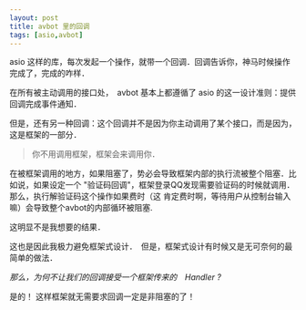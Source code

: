 ```yaml
---
layout: post
title: avbot 里的回调
tags: [asio,avbot]
---
```


asio 这样的库，每次发起一个操作，就带一个回调．回调告诉你，神马时候操作完成了，完成的咋样．

在所有被主动调用的接口处，　avbot 基本上都遵循了 asio 的这一设计准则：提供回调完成事件通知．


但是，还有另一种回调：这个回调并不是因为你主动调用了某个接口，而是因为，这是框架的一部分．

> 你不用调用框架，框架会来调用你．

在被框架调用的地方，如果阻塞了，势必会导致框架内部的执行流被整个阻塞．比如说，如果设定一个
"验证码回调"，框架登录QQ发现需要验证码的时候就调用．那么，执行解验证码这个操作如果费时（这
肯定费时啊，等待用户从控制台输入嘛）会导致整个avbot的内部循环被阻塞.　

这明显不是我想要的结果．

这也是因此我极力避免框架式设计．　但是，框架式设计有时候又是无可奈何的最简单的做法．

*那么，为何不让我们的回调接受一个框架传来的　Handler ?*


是的！ 这样框架就无需要求回调一定是非阻塞的了！




